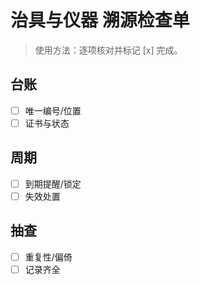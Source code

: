 # 治具与仪器 溯源检查单

> 使用方法：逐项核对并标记 [x] 完成。

## 台账

- [ ] 唯一编号/位置
- [ ] 证书与状态

## 周期

- [ ] 到期提醒/锁定
- [ ] 失效处置

## 抽查

- [ ] 重复性/偏倚
- [ ] 记录齐全
